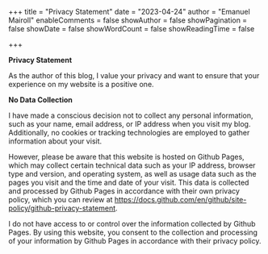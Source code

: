 +++
title = "Privacy Statement"
date = "2023-04-24"
author = "Emanuel Mairoll"
enableComments = false
showAuthor = false
showPagination = false
showDate = false
showWordCount = false
showReadingTime = false

+++

**Privacy Statement**

As the author of this blog, I value your privacy and want to ensure that your experience on my website is a positive one.

**No Data Collection**

I have made a conscious decision not to collect any personal information, such as your name, email address, or IP address when you visit my blog. Additionally, no cookies or tracking technologies are employed to gather information about your visit.

However, please be aware that this website is hosted on Github Pages, which may collect certain technical data such as your IP address, browser type and version, and operating system, as well as usage data such as the pages you visit and the time and date of your visit. This data is collected and processed by Github Pages in accordance with their own privacy policy, which you can review at https://docs.github.com/en/github/site-policy/github-privacy-statement.

I do not have access to or control over the information collected by Github Pages. By using this website, you consent to the collection and processing of your information by Github Pages in accordance with their privacy policy.

